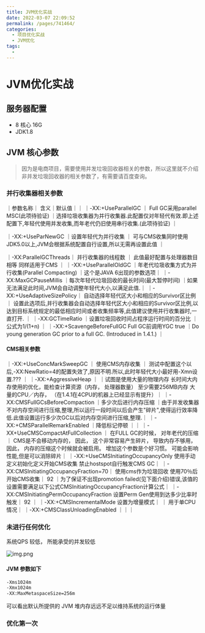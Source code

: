 ```yaml
---
title: JVM优化实战
date: 2022-03-07 22:09:52
permalink: /pages/741464/
categories: 
  - 项目优化实战
  - JVM优化
tags: 
  - 
---
```

# JVM优化实战

## 服务器配置
* 8 核心 16G
* JDK1.8

## JVM 核心参数
> 因为是电商项目，需要使用并发垃圾回收器相关的参数，所以这里就不介绍非并发垃圾回收器的相关参数了，有需要请百度查询。

### 并行收集器相关参数
｜参数名称｜	含义｜默认值｜｜
｜-XX:+UseParallelGC ｜	Full GC采用parallel MSC(此项待验证)	｜选择垃圾收集器为并行收集器.此配置仅对年轻代有效.即上述配置下,年轻代使用并发收集,而年老代仍旧使用串行收集.(此项待验证)    ｜
 	
｜-XX:+UseParNewGC	｜设置年轻代为并行收集	 ｜	可与CMS收集同时使用JDK5.0以上,JVM会根据系统配置自行设置,所以无需再设置此值 ｜

｜-XX:ParallelGCThreads｜	并行收集器的线程数	 ｜	此值最好配置与处理器数目相等 同样适用于CMS ｜
｜-XX:+UseParallelOldGC	｜年老代垃圾收集方式为并行收集(Parallel Compacting)	 	｜这个是JAVA 6出现的参数选项｜
｜-XX:MaxGCPauseMillis	｜每次年轻代垃圾回收的最长时间(最大暂停时间)	 	｜如果无法满足此时间,JVM会自动调整年轻代大小,以满足此值.｜
｜-XX:+UseAdaptiveSizePolicy｜	自动选择年轻代区大小和相应的Survivor区比例	｜ 	设置此选项后,并行收集器会自动选择年轻代区大小和相应的Survivor区比例,以达到目标系统规定的最低相应时间或者收集频率等,此值建议使用并行收集器时,一直打开. ｜
｜-XX:GCTimeRatio	｜设置垃圾回收时间占程序运行时间的百分比	 	｜公式为1/(1+n) ｜
｜-XX:+ScavengeBeforeFullGC	Full GC前调用YGC	true	｜Do young generation GC prior to a full GC. (Introduced in 1.4.1.) ｜

#### CMS相关参数

｜-XX:+UseConcMarkSweepGC ｜	使用CMS内存收集	 ｜	测试中配置这个以后,-XX:NewRatio=4的配置失效了,原因不明.所以,此时年轻代大小最好用-Xmn设置.??? ｜
｜-XX:+AggressiveHeap	｜ 	 	｜试图是使用大量的物理内存 长时间大内存使用的优化，能检查计算资源（内存， 处理器数量） 至少需要256MB内存 大量的CPU／内存， （在1.4.1在4CPU的机器上已经显示有提升）｜
｜-XX:CMSFullGCsBeforeCompaction	｜多少次后进行内存压缩	 	｜由于并发收集器不对内存空间进行压缩,整理,所以运行一段时间以后会产生"碎片",使得运行效率降低.此值设置运行多少次GC以后对内存空间进行压缩,整理.｜
｜-XX:+CMSParallelRemarkEnabled	｜降低标记停顿	 	 ｜｜
｜-XX+UseCMSCompactAtFullCollection	｜ 在FULL GC的时候， 对年老代的压缩	 ｜	CMS是不会移动内存的， 因此， 这个非常容易产生碎片， 导致内存不够用， 因此， 内存的压缩这个时候就会被启用。 增加这个参数是个好习惯。 可能会影响性能,但是可以消除碎片｜
｜-XX:+UseCMSInitiatingOccupancyOnly	使用手动定义初始化定义开始CMS收集	 	禁止hostspot自行触发CMS GC｜
｜-XX:CMSInitiatingOccupancyFraction=70｜	使用cms作为垃圾回收 使用70％后开始CMS收集｜	92	｜为了保证不出现promotion failed(见下面介绍)错误,该值的设置需要满足以下公式CMSInitiatingOccupancyFraction计算公式｜
｜-XX:CMSInitiatingPermOccupancyFraction	设置Perm Gen使用到达多少比率时触发｜	92	 ｜
｜-XX:+CMSIncrementalMode	设置为增量模式｜	｜ 	用于单CPU情况｜
｜-XX:+CMSClassUnloadingEnabled	 ｜｜｜	 	 


### 未进行任何优化
系统QPS 较低， 所能承受的并发较低

![img.png](youhua2)

#### JVM 参数如下
```sh 
-Xms1024m 
-Xmx1024m 
-XX:MaxMetaspaceSize=256m
```
可以看出默认所提供的 JVM 堆内存远远不足以维持系统的运行体量

### 优化第一次





